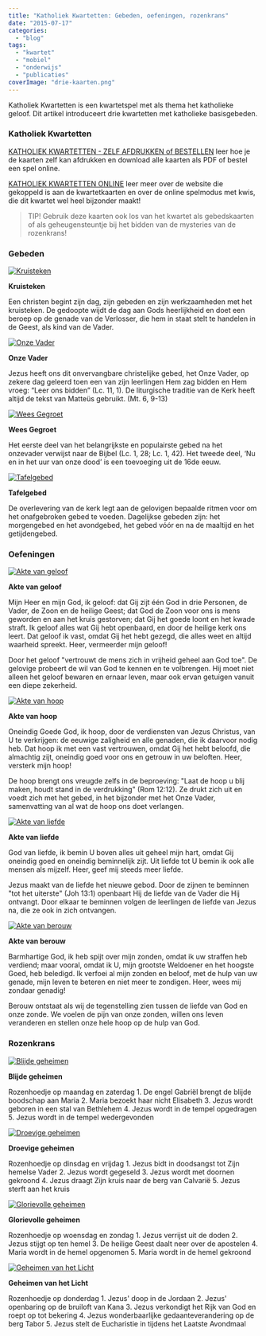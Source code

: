 ```yaml
---
title: "Katholiek Kwartetten: Gebeden, oefeningen, rozenkrans"
date: "2015-07-17"
categories: 
  - "blog"
tags: 
  - "kwartet"
  - "mobiel"
  - "onderwijs"
  - "publicaties"
coverImage: "drie-kaarten.png"
---
```


Katholiek Kwartetten is een kwartetspel met als thema het katholieke geloof. Dit artikel introduceert drie kwartetten met katholieke basisgebeden.

### Katholiek Kwartetten

[KATHOLIEK KWARTETTEN - ZELF AFDRUKKEN of BESTELLEN](/katholiek-kwartetten/ "Katholiek Kwartetten") leer hoe je de kaarten zelf kan afdrukken en download alle kaarten als PDF of bestel een spel online.

[KATHOLIEK KWARTETTEN ONLINE](/blog/katholiek-kwartetten/ "Katholiek Kwartetten met online kwis") leer meer over de website die gekoppeld is aan de kwartetkaarten en over de online spelmodus met kwis, die dit kwartet wel heel bijzonder maakt!

> TIP! Gebruik deze kaarten ook los van het kwartet als gebedskaarten of als geheugensteuntje bij het bidden van de mysteries van de rozenkrans!

### Gebeden

[![Kruisteken](images/kwartet16-pagina033.png)](http://kwartet.gelovenleren.net/gebeden/kruisteken)

**Kruisteken**

Een christen begint zijn dag, zijn gebeden en zijn werkzaamheden met het kruisteken. De gedoopte wijdt de dag aan Gods heerlijkheid en doet een beroep op de genade van de Verlosser, die hem in staat stelt te handelen in de Geest, als kind van de Vader.

[![Onze Vader](images/kwartet16-pagina034.png)](http://kwartet.gelovenleren.net/gebeden/onze-vader)

**Onze Vader**

Jezus heeft ons dit onvervangbare christelijke gebed, het Onze Vader, op zekere dag geleerd toen een van zijn leerlingen Hem zag bidden en Hem vroeg: “Leer ons bidden” (Lc. 11, 1). De liturgische traditie van de Kerk heeft altijd de tekst van Matteüs gebruikt. (Mt. 6, 9-13)

[![Wees Gegroet](images/kwartet16-pagina035.png)](http://kwartet.gelovenleren.net/gebeden/wees-gegroet)

**Wees Gegroet**

Het eerste deel van het belangrijkste en populairste gebed na het onzevader verwijst naar de Bijbel (Lc. 1, 28; Lc. 1, 42). Het tweede deel, ‘Nu en in het uur van onze dood’ is een toevoeging uit de 16de eeuw.

[![Tafelgebed](images/kwartet16-pagina036.png)](http://kwartet.gelovenleren.net/gebeden/tafelgebed)

**Tafelgebed**

De overlevering van de kerk legt aan de gelovigen bepaalde ritmen voor om het onafgebroken gebed te voeden. Dagelijkse gebeden zijn: het morgengebed en het avondgebed, het gebed vóór en na de maaltijd en het getijdengebed.

### Oefeningen

[![Akte van geloof](images/kwartet16-pagina037.png)](http://kwartet.gelovenleren.net/akten/akte-van-geloof)

**Akte van geloof**

Mijn Heer en mijn God, ik geloof: dat Gij zijt één God in drie Personen, de Vader, de Zoon en de heilige Geest; dat God de Zoon voor ons is mens geworden en aan het kruis gestorven; dat Gij het goede loont en het kwade straft. Ik geloof alles wat Gij hebt openbaard, en door de heilige kerk ons leert. Dat geloof ik vast, omdat Gij het hebt gezegd, die alles weet en altijd waarheid spreekt. Heer, vermeerder mijn geloof!

Door het geloof "vertrouwt de mens zich in vrijheid geheel aan God toe". De gelovige probeert de wil van God te kennen en te volbrengen. Hij moet niet alleen het geloof bewaren en ernaar leven, maar ook ervan getuigen vanuit een diepe zekerheid.

[![Akte van hoop](images/kwartet16-pagina038.png)](http://kwartet.gelovenleren.net/akten/akte-van-hoop)

**Akte van hoop**

Oneindig Goede God, ik hoop, door de verdiensten van Jezus Christus, van U te verkrijgen: de eeuwige zaligheid en alle genaden, die ik daarvoor nodig heb. Dat hoop ik met een vast vertrouwen, omdat Gij het hebt beloofd, die almachtig zijt, oneindig goed voor ons en getrouw in uw beloften. Heer, versterk mijn hoop!

De hoop brengt ons vreugde zelfs in de beproeving: "Laat de hoop u blij maken, houdt stand in de verdrukking" (Rom 12:12). Ze drukt zich uit en voedt zich met het gebed, in het bijzonder met het Onze Vader, samenvatting van al wat de hoop ons doet verlangen.

[![Akte van liefde](images/kwartet16-pagina039.png)](http://kwartet.gelovenleren.net/akten/akte-van-liefde)

**Akte van liefde**

God van liefde, ik bemin U boven alles uit geheel mijn hart, omdat Gij oneindig goed en oneindig beminnelijk zijt. Uit liefde tot U bemin ik ook alle mensen als mijzelf. Heer, geef mij steeds meer liefde.

Jezus maakt van de liefde het nieuwe gebod. Door de zijnen te beminnen "tot het uiterste" (Joh 13:1) openbaart Hij de liefde van de Vader die Hij ontvangt. Door elkaar te beminnen volgen de leerlingen de liefde van Jezus na, die ze ook in zich ontvangen.

[![Akte van berouw](images/kwartet16-pagina040.png)](http://kwartet.gelovenleren.net/akten/akte-van-berouw)

**Akte van berouw**

Barmhartige God, ik heb spijt over mijn zonden, omdat ik uw straffen heb verdiend; maar vooral, omdat ik U, mijn grootste Weldoener en het hoogste Goed, heb beledigd. Ik verfoei al mijn zonden en beloof, met de hulp van uw genade, mijn leven te beteren en niet meer te zondigen. Heer, wees mij zondaar genadig!

Berouw ontstaat als wij de tegenstelling zien tussen de liefde van God en onze zonde. We voelen de pijn van onze zonden, willen ons leven veranderen en stellen onze hele hoop op de hulp van God.

### Rozenkrans

[![Blijde geheimen](images/kwartet16-pagina041.png)](http://kwartet.gelovenleren.net/rozenkrans/blijde-geheimen)

**Blijde geheimen**

Rozenhoedje op maandag en zaterdag 1. De engel Gabriël brengt de blijde boodschap aan Maria 2. Maria bezoekt haar nicht Elisabeth 3. Jezus wordt geboren in een stal van Bethlehem 4. Jezus wordt in de tempel opgedragen 5. Jezus wordt in de tempel wedergevonden

[![Droevige geheimen](images/kwartet16-pagina042.png)](http://kwartet.gelovenleren.net/rozenkrans/droevige-geheimen)

**Droevige geheimen**

Rozenhoedje op dinsdag en vrijdag 1. Jezus bidt in doodsangst tot Zijn hemelse Vader 2. Jezus wordt gegeseld 3. Jezus wordt met doornen gekroond 4. Jezus draagt Zijn kruis naar de berg van Calvarië 5. Jezus sterft aan het kruis

[![Glorievolle geheimen](images/kwartet16-pagina043.png)](http://kwartet.gelovenleren.net/rozenkrans/glorievolle-geheimen)

**Glorievolle geheimen**

Rozenhoedje op woensdag en zondag 1. Jezus verrijst uit de doden 2. Jezus stijgt op ten hemel 3. De heilige Geest daalt neer over de apostelen 4. Maria wordt in de hemel opgenomen 5. Maria wordt in de hemel gekroond

[![Geheimen van het Licht](images/kwartet16-pagina044.png)](http://kwartet.gelovenleren.net/rozenkrans/geheimen-van-het-licht)

**Geheimen van het Licht**

Rozenhoedje op donderdag 1. Jezus' doop in de Jordaan 2. Jezus' openbaring op de bruiloft van Kana 3. Jezus verkondigt het Rijk van God en roept op tot bekering 4. Jezus wonderbaarlijke gedaanteverandering op de berg Tabor 5. Jezus stelt de Eucharistie in tijdens het Laatste Avondmaal
